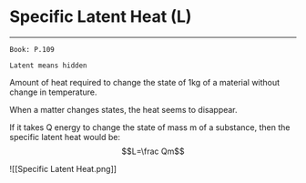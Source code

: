 # Specific Latent Heat (L)
---
```ad-Resources
Book: P.109
```

```ad-definition
Latent means hidden
```

Amount of heat required to change the state of 1kg of a material without change in temperature.

When a matter changes states, the heat seems to disappear.

If it takes Q energy to change the state of mass m of a substance, then the specific latent heat would be:
$$L=\frac Qm$$

![[Specific Latent Heat.png]]